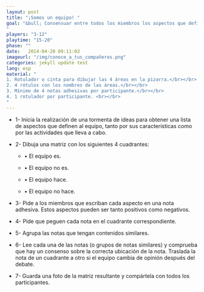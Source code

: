 ```yaml
---
layout: post
title: "¡Somos un equipo! "
goal: "&bull; Consensuar entre todos los miembros los aspectos que definen al equipo.<br></br>
"
players: "3-12"
playtime: "15-20"
phase: ""
date:   2014-04-20 09:11:03
imageurl: "/img/conoce_a_tus_compañeros.png"
categories: jekyll update test
lang: esp
material: "
1. Rotulador o cinta para dibujar las 4 áreas en la pizarra.</br></br>
2. 4 rótulos con los nombres de las áreas.</br></br>
3. Mínimo de 4 notas adhesivas por participante.</br></br>
4. 1 rotulador por participante. <br></br>
"
---
```

- 1- Inicia la realización de una tormenta de ideas para obtener una lista de aspectos que definen al equipo, tanto por sus características como por las actividades que lleva a cabo.

- 2- Dibuja una matriz con los siguientes 4 cuadrantes:

	- &bull; El equipo es.

	- &bull; El equipo no es.

	- &bull; El equipo hace.

	- &bull; El equipo no hace.

- 3- Pide a los miembros que escriban cada aspecto en una nota adhesiva. Estos aspectos pueden ser tanto positivos como negativos.

- 4- Pide que peguen cada nota en el cuadrante correspondiente.

- 5- Agrupa las notas que tengan contenidos similares.
- 6- Lee cada una de las notas (o grupos de notas similares) y comprueba que hay un consenso sobre la correcta ubicación de la nota. Traslada la nota de un cuadrante a otro si el equipo cambia de opinión después del debate.
- 7- Guarda una foto de la matriz resultante y compártela con todos los participantes.